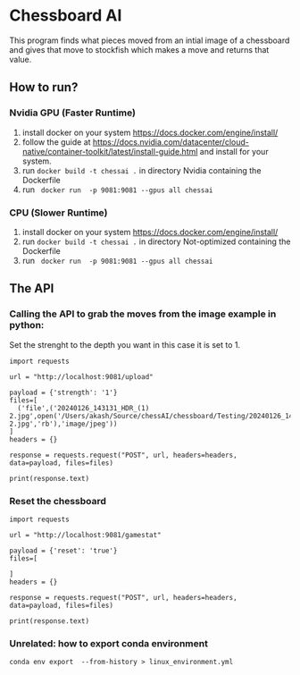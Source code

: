 # Chessboard AI 

This program finds what pieces moved from an intial image of a chessboard and gives that move to stockfish which makes a move and returns that value.

## How to run?

### Nvidia GPU (Faster Runtime)
1. install docker on your system https://docs.docker.com/engine/install/
2. follow the guide at https://docs.nvidia.com/datacenter/cloud-native/container-toolkit/latest/install-guide.html  and install for your system. 
3. run ```docker build -t chessai .``` in directory Nvidia containing the Dockerfile 
4. run ``` docker run  -p 9081:9081 --gpus all chessai```

### CPU (Slower Runtime) 

1. install docker on your system https://docs.docker.com/engine/install/ 
2. run ```docker build -t chessai .``` in directory Not-optimized containing the Dockerfile 
4. run ``` docker run  -p 9081:9081 --gpus all chessai```


## The API 

### Calling the API to grab the moves from the image example in python: 

Set the strenght to the depth you want in this case it is set to 1.
```
import requests

url = "http://localhost:9081/upload"

payload = {'strength': '1'}
files=[
  ('file',('20240126_143131_HDR_(1) 2.jpg',open('/Users/akash/Source/chessAI/chessboard/Testing/20240126_143131_HDR_(1) 2.jpg','rb'),'image/jpeg'))
]
headers = {}

response = requests.request("POST", url, headers=headers, data=payload, files=files)

print(response.text)
```

### Reset the chessboard
  ```
import requests

url = "http://localhost:9081/gamestat"

payload = {'reset': 'true'}
files=[

]
headers = {}

response = requests.request("POST", url, headers=headers, data=payload, files=files)

print(response.text)
```
### Unrelated: how to export conda environment
```conda env export  --from-history > linux_environment.yml```

